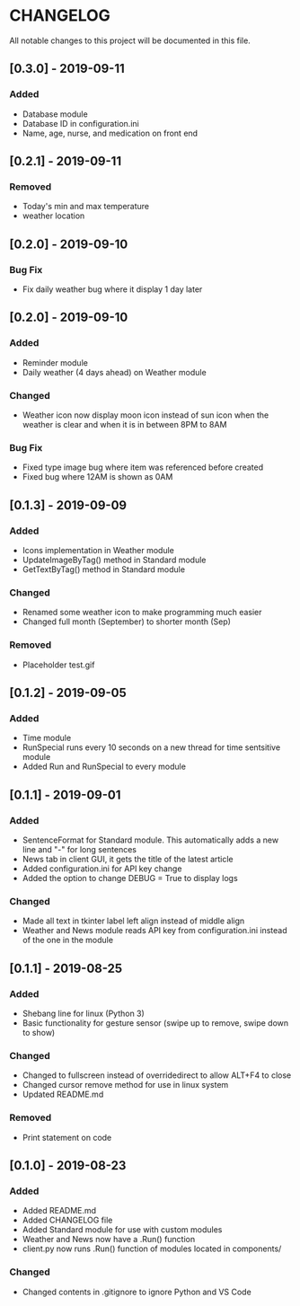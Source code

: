# CHANGELOG
All notable changes to this project will be documented in this file.

## [0.3.0] - 2019-09-11
### Added
- Database module
- Database ID in configuration.ini
- Name, age, nurse, and medication on front end

## [0.2.1] - 2019-09-11
### Removed
- Today's min and max temperature
- weather location

## [0.2.0] - 2019-09-10
### Bug Fix
- Fix daily weather bug where it display 1 day later

## [0.2.0] - 2019-09-10
### Added
- Reminder module
- Daily weather (4 days ahead) on Weather module

### Changed
- Weather icon now display moon icon instead of sun icon when the weather is clear and when it is in between 8PM to 8AM

### Bug Fix
- Fixed type image bug where item was referenced before created
- Fixed bug where 12AM is shown as 0AM

## [0.1.3] - 2019-09-09
### Added
- Icons implementation in Weather module
- UpdateImageByTag() method in Standard module
- GetTextByTag() method in Standard module

### Changed
- Renamed some weather icon to make programming much easier
- Changed full month (September) to shorter month (Sep)

### Removed
- Placeholder test.gif

## [0.1.2] - 2019-09-05
### Added
- Time module
- RunSpecial runs every 10 seconds on a new thread for time sentsitive module
- Added Run and RunSpecial to every module

## [0.1.1] - 2019-09-01
### Added
- SentenceFormat for Standard module. This automatically adds a new line and "-" for long sentences
- News tab in client GUI, it gets the title of the latest article
- Added configuration.ini for API key change
- Added the option to change DEBUG = True to display logs

### Changed
- Made all text in tkinter label left align instead of middle align
- Weather and News module reads API key from configuration.ini instead of the one in the module

## [0.1.1] - 2019-08-25
### Added
- Shebang line for linux (Python 3)
- Basic functionality for gesture sensor (swipe up to remove, swipe down to show)

### Changed
- Changed to fullscreen instead of overridedirect to allow ALT+F4 to close
- Changed cursor remove method for use in linux system
- Updated README.md

### Removed
- Print statement on code

## [0.1.0] - 2019-08-23
### Added
- Added README.md
- Added CHANGELOG file
- Added Standard module for use with custom modules
- Weather and News now have a .Run() function
- client.py now runs .Run() function of modules located in components/

### Changed
- Changed contents in .gitignore to ignore Python and VS Code

